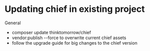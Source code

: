 # Updating chief in existing project

General

- composer update thinktomorrow/chief
- vendor:publish --force to overwrite current chief assets
- follow the upgrade guide for big changes to the chief version
